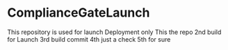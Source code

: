 # ComplianceGateLaunch
This repository is used for launch Deployment only
This the repo
2nd build for Launch
3rd build commit
4th just a check
5th for sure 
